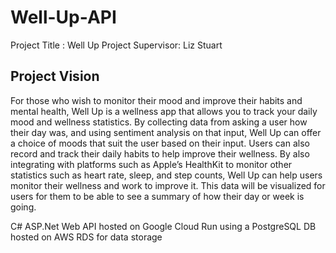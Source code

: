 # Well-Up-API
Project Title : Well Up
Project Supervisor: Liz Stuart

## Project Vision

For those who wish to monitor their mood and improve their habits and mental health, Well Up is a wellness app that allows you to track your daily mood and wellness statistics. By collecting data from asking a user how their day was, and using sentiment analysis on that input, Well Up can offer a choice of moods that suit the user based on their input. Users can also record and track their daily habits to help improve their wellness. By also integrating with platforms such as Apple’s HealthKit to monitor other statistics such as heart rate, sleep, and step counts, Well Up can help users monitor their wellness and work to improve it. This data will be visualized for users for them to be able to see a summary of how their day or week is going.



C# ASP.Net Web API hosted on Google Cloud Run using  a PostgreSQL DB hosted on AWS RDS for data storage
